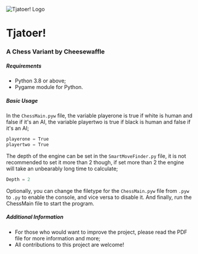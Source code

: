 ![Tjatoer! Logo](https://imgur.com/rtEhg77.png)
# Tjatoer!
### A Chess Variant by Cheesewaffle

##### Requirements
* Python 3.8 or above;
* Pygame module for Python.

##### Basic Usage
In the `ChessMain.pyw` file, the variable playerone is true if white is human and false if it's an AI, the variable playertwo is true if black is human and false if it's an AI;
```Java
playerone = True
playertwo = True
```
The depth of the engine can be set in the `SmartMoveFinder.py` file, it is not recommended to set it more than 2 though, if set more than 2 the engine will take an unbearably long time to calculate;
```Java
Depth = 2
```
Optionally, you can change the filetype for the `ChessMain.pyw` file from `.pyw` to `.py` to enable the console, and vice versa to disable it. And finally, run the ChessMain file to start the program.

##### Additional Information
* For those who would want to improve the project, please read the PDF file for more information and more;
* All contributions to this project are welcome!
